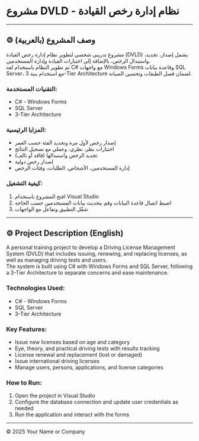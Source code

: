 # مشروع DVLD - نظام إدارة رخص القيادة

---

## ⚙️ وصف المشروع (بالعربية)

مشروع تدريبي شخصي لتطوير نظام إدارة رخص القيادة (DVLD) يشمل إصدار، تجديد، واستبدال الرخص، بالإضافة إلى اختبارات القيادة وإدارة المستخدمين.  
تم تطوير النظام باستخدام لغة C# مع واجهات Windows Forms وقاعدة بيانات SQL Server، مع استخدام بنية 3-Tier Architecture لضمان فصل الطبقات وتحسين الصيانة.

### التقنيات المستخدمة:
- C# - Windows Forms
- SQL Server
- 3-Tier Architecture

### المزايا الرئيسية:
- إصدار رخص لأول مرة وتحديد الفئة حسب العمر
- اختبارات نظر، نظري، وعملي مع تسجيل النتائج
- تجديد الرخص واستبدالها (فاقد أو تالف)
- إصدار رخص دولية
- إدارة المستخدمين، الأشخاص، الطلبات، وفئات الرخص

### كيفية التشغيل:
1. افتح المشروع باستخدام Visual Studio
2. اضبط اتصال قاعدة البيانات وقم بتحديث بيانات المستخدمين حسب الحاجة
3. شغّل التطبيق وتفاعل مع الواجهات

---

## ⚙️ Project Description (English)

A personal training project to develop a Driving License Management System (DVLD) that includes issuing, renewing, and replacing licenses, as well as managing driving tests and users.  
The system is built using C# with Windows Forms and SQL Server, following a 3-Tier Architecture to separate concerns and ease maintenance.

### Technologies Used:
- C# - Windows Forms
- SQL Server
- 3-Tier Architecture

### Key Features:
- Issue new licenses based on age and category
- Eye, theory, and practical driving tests with results tracking
- License renewal and replacement (lost or damaged)
- Issue international driving licenses
- Manage users, persons, applications, and license categories

### How to Run:
1. Open the project in Visual Studio
2. Configure the database connection and update user credentials as needed
3. Run the application and interact with the forms

---

© 2025 Your Name or Company
